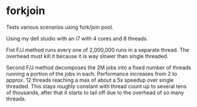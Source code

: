 # forkjoin

Tests various scenarios using fork/join pool.

Using my dell studio with an i7 with 4 cores and 8 threads.

Fist F/J method runs every one of 2,000,000 runs in a separate thread. The overhead must kill it because it is way 
slower than single threaded.

Second F/J method decomposes the 2M jobs into a fixed number of threads running a portion of the jobs in each. Performance 
increases from 2 to approx. 12 threads reaching a max of about a 5x speedup over single threaded. This stays roughly
constant with thread count up to several tens of thousands, after that it starts to tail off due to the overhead of so 
many threads.
